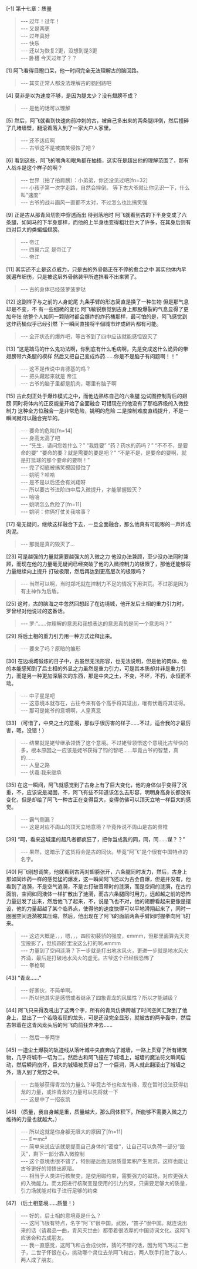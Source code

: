 
[-1] 第十七章：质量
>--- 过年！过年！<br>
>--- 又是两更<br>
>--- 过年真好<br>
>--- 快乐<br>
>--- 还以为恢复2更，没想到是3更<br>
>--- 卧槽 今天过年了？？<br>

[1] 阿飞看得目瞪口呆，他一时间完全无法理解古的脑回路。
>--- 其实正常人都没法理解古的脑回路吧<br>

[4] 莫非是以为速度不够，是因为腿太少？没有翅膀不成？
>--- 是他的话可以理解<br>

[5] 然后，阿飞就看到快速向前冲刺的古，被自己多出来的两条腿绊倒，然后撞碎了几堵墙壁，翻滚着落入到了一家大户人家里。
>--- 还不适应啊<br>
>--- 古爷这不是被搞笑侵蚀了吧？<br>

[6] 看到这些，阿飞的嘴角和眼角都在抽搐，这实在是超出他的理解范围了，那有人战斗是这个样子的啊？
>--- 世界（拍了拍肩膀）：小弟弟，你还没见过吧[fn=32]<br>
>--- 小孩子第一次学走路，自然会摔倒。   等下古大爷就让你见识一下，什么叫“速度”<br>
>--- 古爷的战斗画风一直都不太对，不过怎么也比搞笑强<br>

[9] 正是古从那青风切割中穿透而出 待到落地时 阿飞就看到古的下半身变成了六条腿，如同马的下半身那样，而他的上半身也变得粗壮巨大了许多，在其身后则有四对巨大的类蝙蝠翅膀。
>--- 帝江<br>
>--- 四翼六足
是帝江了<br>
>--- 帝江<br>

[11] 其实还不止是这点威力，只是古的外骨骼正在不停的愈合之中 其实他体内早就遍布细伤，只是被这层外骨骼装甲所遮挡看不出来罢了。
>--- 古的身体已经菠萝菠萝哒<br>

[12] 这副样子与之前的人身蛇尾 九条手臂的形态简直是换了一种生物 但是那气息却是不变，不 有一些细微的变化 阿飞敏锐察觉到古身上那股爆裂的气息显得了更加夸张 他整个人如同一颗随时都会爆炸的炸药桶那样，最可怕的是，阿飞感觉到这炸药桶似乎已经引燃 下一瞬间直接将半個城市炸成碎片都有可能。
>--- 全开状态的爆炸吧，等古爷到了四中应该就能感悟毁灭了<br>

[13] “这是踏马的什么鬼功法啊，你到底有什么毛病啊，先是变成这什么诡异的带翅膀带六条腿的模样 然后又把自己变成炸药……你是不是脑子有问题啊！！”
>--- 这不是传说中肯德基的鸡？<br>
>--- 把头藏起来就是
帝江<br>
>--- 古爷的脑子里都是肌肉，哪里有脑子啊<br>

[15] 古此刻正处于爆炸模式之中，而他边熟练自己的六条腿 边试图控制背后的翅膀 同时将体内的正反能量开始了全面融合 可惜现在的他没有了那临界级的入微控制力 这种全方位融合一是非常危险，姚明的危险 二是控制难度直线提升，不是一瞬间就可以融合完毕的。
>--- 要命的危险[fn=14]<br>
>--- 身高太高了吧<br>
>--- “先生，请问您姓什么？”
“我姓要”
“药？药水的药吗？”
“不不不，是要命的要”
“要命的要？就是需要的要是吧？”
“不是不是，是要命的要啊，就是打篮球的那个要命的要啊！”<br>
>--- 完了彻底被搞笑模因侵蚀了<br>
>--- 姚明？哈哈<br>
>--- 是不是以后还会有刘翔呀<br>
>--- 所以要古爷进阶四中后入微提升，才能掌握毁灭？<br>
>--- 哈哈<br>
>--- 姚明怎么危险了[fn=11]<br>
>--- 姚明：你俩打仗关我啥事？<br>

[17] 毫无疑问，继续这样融合下去，一旦全面融合，那么他真有可能嘭的一声炸成肉泥。
>--- 那就是真的毁灭了…<br>

[23] 可是越强的力量就需要越强大的入微之力 他没办法兼顾，至少没办法同时兼顾，而现在他的力量毫无疑问已经突破了他的入微控制力的极限了，那他还能够将力量继续向上提升 打破极限，然后再达到更高层次的极限吗？
>--- 当然可以啊，当时郑吒就在控制力不足的情况下用洪荒。不过那是因为有主神作为后盾。<br>

[25] 这时，古的脑海之中忽然回想起了在边境城，他开发后土相的重力引力时，罗曾经对他说过的这番话。
>--- 罗:“……你理解的意思和我想表达的意思真的是同一个意思吗？”<br>

[29] 将后土相的重力引力用一种方式诠释出来。
>--- 要来了吗？原暗的雏形<br>

[30] 在边境城锻炼的日子中，古虽然无法形容，也无法说明，但是他的肉体，他的本能感知到了后土相的外显之力虽然是重力引力，可是其本质却并非是重力引力，而是另一种更加深层次的东西，那是中央之土，不变，不坏，不朽，永恒而不动。
>--- 中子星是吧<br>
>--- 这意境本就存在，古往今来有各个高手将其证出，唯有伏羲将其证得。<br>
>--- 那可是姥爷的意境啊，人皇真意<br>

[33] （可惜了，中央之土的意境，那似乎很厉害的样子……不过，适合我的才最厉害，嗯，没错！）
>--- 结果就是姥爷继承领悟了这个意境。不过姥爷领悟这个意境比古爷快的多，根本原因之一应该是姥爷获得了钧的智吧……毕竟古爷的智慧，真的……<br>
>--- 人皇之路<br>
>--- 伏羲:我来继承<br>

[35] 在这一瞬间，阿飞就感觉到了古身上有了巨大变化，他的身体似乎变得了沉重，不，应该说是凝固，不，阿飞有些不知道该怎么去形容，明明身高身长都没有变化，但是却给了阿飞一种古正在变得巨大，变得仿佛可以顶天立地一样巨大的感觉。
>--- 霸气侧漏？<br>
>--- 这是对应不周山的顶天立地意境？毕竟传说不周山是古的脊椎<br>

[39] “呵，看来这城里的超凡者都疯狂了，把你当成我的同，同，同……谋？？”
>--- 果然，这暗示了这货将会是古的同伙。毕竟“阿飞”是个很有中国特点的名字。<br>

[40] 阿飞刚想调笑，他就看到古两对翅膀张开，六条腿同时发力，然后，古身上那如同炸药一样的感觉猛的爆发，这一瞬间阿飞还以为古会自爆，但是并没有，他看到了涟漪，不是空气涟漪，不是古打破音障时的涟漪，而是空间的涟漪，在古的面前，空间如同液体一样扩散出了涟漪，而古六条腿同时用力，远超越之前的恐怖力量迸发了出来，然后他飞了起来，不，说是飞也不对，他的翅膀看起来更像是摆设，他的力量超越了某个临界点，使得他的速度快得可以平地滑翔起来了，同时一圈圈空间涟漪被其压缩，然后，他出现在了阿飞的面前两条手臂同时握拳向阿飞打来。
>--- 这边大概是，，，嗯，，，四阶初裴骄的强度，emmm，但那里面算先天灵宝投影了，但纯四阶里没这么打的啊.emmm<br>
>--- 力量到了空间涟漪？下一步就是打出地水风火，更进一步就是地水风火齐涌，最后是打破地水风火的虚无。古爷这个已经很恐怖了<br>
>--- 拳枪啊<br>

[43] “青龙……”
>--- 好家伙，不简单啊。<br>
>--- 所以他其实是感悟或者继承了四象青龙的风属性？所以才能越级？<br>

[44] 阿飞只来得及吼出了这两个字，所有的青风仿佛跨越了时间空间汇聚到了他身上，显出了一个若隐若现的龙头，可是还没完全显形，就被古的两拳轰中，然后古带着在这青风龙头后的阿飞向前狂奔冲去……
>--- 然后一拳两饼<br>

[45] 一道尘土爆裂的轨迹线从落叶城中央直奔向了城墙，一路上贯穿了所有建筑物，几乎将城市一切为二，然后古和阿飞撞在了城墙上，城墙的魔法符文瞬间启动，然后瞬间崩坏，巨大的城墙被贯穿出了一个巨洞，两人就此翻滚出了城墙之外，落入到了荒野之中。
>--- 古能够获得青龙的力量么？毕竟古爷也和龙有缘，现在暂时没法获得初龙的力量，或许青龙的力量可以先将就一下<br>
>--- 这是中了一招夜凯<br>

[46] （质量，我自身越是重，质量越大，那么同体积下，所能够不需要入微之力维持的力量也就越大。）
>--- 所以这就是你身躯无限大的原因了[fn=11]<br>
>--- E＝mc²<br>
>--- 简单来说应该就是提高自己身体的“密度”，让自己可以负荷一部分“毁灭”，剩下一部分靠入微控制<br>
>--- 这个意境也很不错了，特别是后面无限质量累积产生黑洞，这样也能让古爷更好的领悟出原暗。<br>
>--- 相当于人类进行核聚变，是使用磁约束，需要强力的磁场，对应更强大的入微能力。而太阳进行核聚变是使用的引力约束，只需要足够大的质量，引力场就能对粒子进行足够的约束<br>

[47] （后土相意境……质量！）
>--- 好的，后士相的意境竟是什么？<br>
>--- 这阿飞很有特点，名字“阿飞”很中国。武器，“笛子”很中国。就连说出来的话（请君品一曲，青风灭世曲）都带着很浓厚的中国诗词文化。这阿飞应该会和古成朋友。<br>
>--- 我一直感觉，这阿飞和古会成伙伴，猜的不错的话，因为阿飞骂过二世子，二世子怀恨在心，挑动哪个灵位去杀阿飞和古，两人联手打败了敌人，两人成了朋友。<br>
